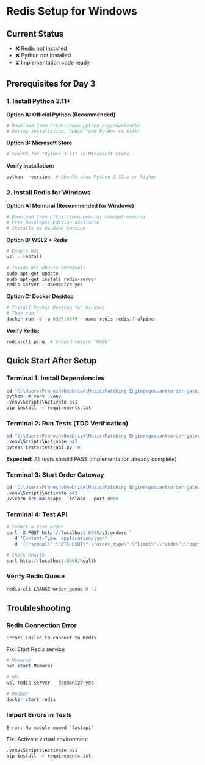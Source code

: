 # Redis Setup for Windows

## Current Status
- ❌ Redis not installed
- ❌ Python not installed
- ⏳ Implementation code ready

## Prerequisites for Day 3

### 1. Install Python 3.11+

**Option A: Official Python (Recommended)**
```powershell
# Download from https://www.python.org/downloads/
# During installation, CHECK "Add Python to PATH"
```

**Option B: Microsoft Store**
```powershell
# Search for "Python 3.11" in Microsoft Store
```

**Verify installation:**
```powershell
python --version  # Should show Python 3.11.x or higher
```

### 2. Install Redis for Windows

**Option A: Memurai (Recommended for Windows)**
```powershell
# Download from https://www.memurai.com/get-memurai
# Free Developer Edition available
# Installs as Windows Service
```

**Option B: WSL2 + Redis**
```powershell
# Enable WSL
wsl --install

# Inside WSL Ubuntu terminal:
sudo apt-get update
sudo apt-get install redis-server
redis-server --daemonize yes
```

**Option C: Docker Desktop**
```powershell
# Install Docker Desktop for Windows
# Then run:
docker run -d -p 6379:6379 --name redis redis:7-alpine
```

**Verify Redis:**
```powershell
redis-cli ping  # Should return "PONG"
```

## Quick Start After Setup

### Terminal 1: Install Dependencies
```powershell
cd "C:\Users\Pranesh\OneDrive\Music\Matching Engine\goquant\order-gateway"
python -m venv .venv
.venv\Scripts\Activate.ps1
pip install -r requirements.txt
```

### Terminal 2: Run Tests (TDD Verification)
```powershell
cd "C:\Users\Pranesh\OneDrive\Music\Matching Engine\goquant\order-gateway"
.venv\Scripts\Activate.ps1
pytest tests/test_api.py -v
```

**Expected:** All tests should PASS (implementation already complete)

### Terminal 3: Start Order Gateway
```powershell
cd "C:\Users\Pranesh\OneDrive\Music\Matching Engine\goquant\order-gateway"
.venv\Scripts\Activate.ps1
uvicorn src.main:app --reload --port 8000
```

### Terminal 4: Test API
```powershell
# Submit a test order
curl -X POST http://localhost:8000/v1/orders `
  -H "Content-Type: application/json" `
  -d '{\"symbol\":\"BTC-USDT\",\"order_type\":\"limit\",\"side\":\"buy\",\"quantity\":\"1.5\",\"price\":\"60000.00\"}'

# Check health
curl http://localhost:8000/health
```

### Verify Redis Queue
```powershell
redis-cli LRANGE order_queue 0 -1
```

## Troubleshooting

### Redis Connection Error
```
Error: Failed to connect to Redis
```
**Fix:** Start Redis service
```powershell
# Memurai
net start Memurai

# WSL
wsl redis-server --daemonize yes

# Docker
docker start redis
```

### Import Errors in Tests
```
Error: No module named 'fastapi'
```
**Fix:** Activate virtual environment
```powershell
.venv\Scripts\Activate.ps1
pip install -r requirements.txt
```

